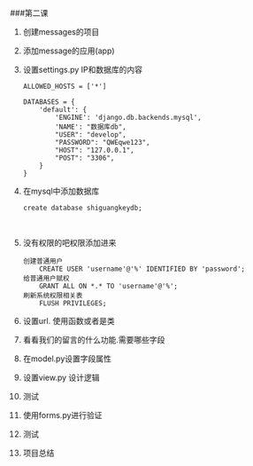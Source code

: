 ###第二课

1. 创建messages的项目

2. 添加message的应用(app)

3. 设置settings.py  IP和数据库的内容

   ```
   ALLOWED_HOSTS = ['*']

   DATABASES = {
       'default': {
           'ENGINE': 'django.db.backends.mysql',
           'NAME': "数据库db",      
           "USER": "develop",
           "PASSWORD": "QWEqwe123",
           "HOST": "127.0.0.1",
           "POST": "3306",
       }
   }
   ```


4. 在mysql中添加数据库

   ```
   create database shiguangkeydb;
   ```

   ​



5. 没有权限的吧权限添加进来

   ```
   创建普通用户
       CREATE USER 'username'@'%' IDENTIFIED BY 'password';
   给普通用户赋权
       GRANT ALL ON *.* TO 'username'@'%';
   刷新系统权限相关表
       FLUSH PRIVILEGES;
   ```

2. 设置url.  使用函数或者是类

3. 看看我们的留言的什么功能.需要哪些字段

4. 在model.py设置字段属性

5. 设置view.py 设计逻辑

6. 测试

7. 使用forms.py进行验证

8. 测试

9. 项目总结
